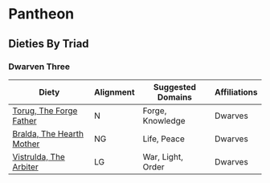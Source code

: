 # Pantheon

## Dieties By Triad

### Dwarven Three

| Diety | Alignment | Suggested Domains | Affiliations |
|-------|-----------|-------------------|--------------|
|[Torug, The Forge Father](dieties/torug.md)| N | Forge, Knowledge | Dwarves |
|[Bralda, The Hearth Mother](dieties/bralda.md) | NG | Life, Peace | Dwarves |
|[Vistrulda, The Arbiter](dieties/vistrulda.md) | LG | War, Light, Order | Dwarves |
